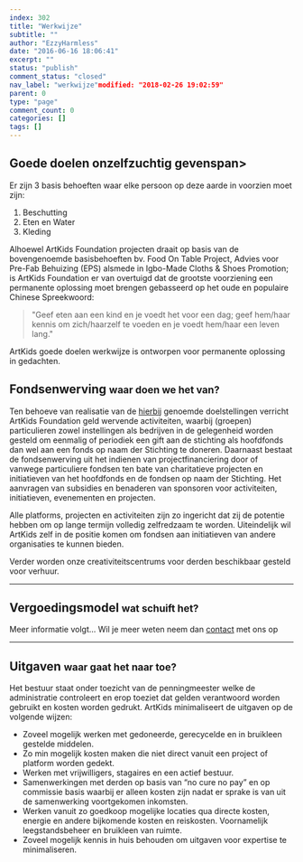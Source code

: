 ```yaml
---
index: 302
title: "Werkwijze"
subtitle: ""
author: "EzzyHarmless"
date: "2016-06-16 18:06:41"
excerpt: ""
status: "publish"
comment_status: "closed"
nav_label: "werkwijze"modified: "2018-02-26 19:02:59"
parent: 0
type: "page"
comment_count: 0
categories: []
tags: []
---
```


## Goede doelen <span class="has-text-calm is-size-4">onzelfzuchtig gevenspan></span>

Er zijn 3 basis behoeften waar elke persoon op deze aarde in voorzien moet zijn:

1.  Beschutting
2.  Eten en Water
3.  Kleding

Alhoewel ArtKids Foundation projecten draait op basis van de bovengenoemde basisbehoeften bv. Food On Table Project, Advies voor Pre-Fab Behuizing (EPS) alsmede in Igbo-Made Cloths & Shoes Promotion; is ArtKids Foundation er van overtuigd dat de grootste voorziening een permanente oplossing moet brengen gebasseerd op het oude en populaire Chinese Spreekwoord:

> "Geef eten aan een kind en je voedt het voor een dag; geef hem/haar kennis om zich/haarzelf te voeden en je voedt hem/haar een leven lang."

ArtKids goede doelen werkwijze is ontworpen voor permanente oplossing in gedachten.

## Fondsenwerving <small class="has-text-calm is-size-4">waar doen we het van?</small>

Ten behoeve van realisatie van de [hierbij](/visie/) genoemde doelstellingen verricht ArtKids Foundation geld wervende activiteiten, waarbij (groepen) particulieren zowel instellingen als bedrijven in de gelegenheid worden gesteld om eenmalig of periodiek een gift aan de stichting als hoofdfonds dan wel aan een fonds op naam der Stichting te doneren. Daarnaast bestaat de fondsenwerving uit het indienen van projectfinanciering door of vanwege particuliere fondsen ten bate van charitatieve projecten en initiatieven van het hoofdfonds en de fondsen op naam der Stichting. Het aanvragen van subsidies en benaderen van sponsoren voor activiteiten, initiatieven, evenementen en projecten.

Alle platforms, projecten en activiteiten zijn zo ingericht dat zij de potentie hebben om op lange termijn volledig zelfredzaam te worden. Uiteindelijk wil ArtKids zelf in de positie komen om fondsen aan initiatieven van andere organisaties te kunnen bieden.

Verder worden onze creativiteitscentrums voor derden beschikbaar gesteld voor verhuur.

* * *

## Vergoedingsmodel <small class="has-text-calm is-size-4">wat schuift het?</small>

Meer informatie volgt... Wil je meer weten neem dan [contact](/contact/) met ons op

* * *

## Uitgaven <small class="has-text-calm is-size-4">waar gaat het naar toe?</small>

Het bestuur staat onder toezicht van de penningmeester welke de administratie controleert en erop toeziet dat gelden verantwoord worden gebruikt en kosten worden gedrukt. ArtKids minimaliseert de uitgaven op de volgende wijzen:

*   Zoveel mogelijk werken met gedoneerde, gerecycelde en in bruikleen gestelde middelen.
*   Zo min mogelijk kosten maken die niet direct vanuit een project of platform worden gedekt.
*   Werken met vrijwilligers, stagaires en een actief bestuur.
*   Samenwerkingen met derden op basis van “no cure no pay” en op commissie basis waarbij er alleen kosten zijn nadat er sprake is van uit de samenwerking voortgekomen inkomsten.
*   Werken vanuit zo goedkoop mogelijke locaties qua directe kosten, energie en andere bijkomende kosten en reiskosten. Voornamelijk leegstandsbeheer en bruikleen van ruimte.
*   Zoveel mogelijk kennis in huis behouden om uitgaven voor expertise te minimaliseren.